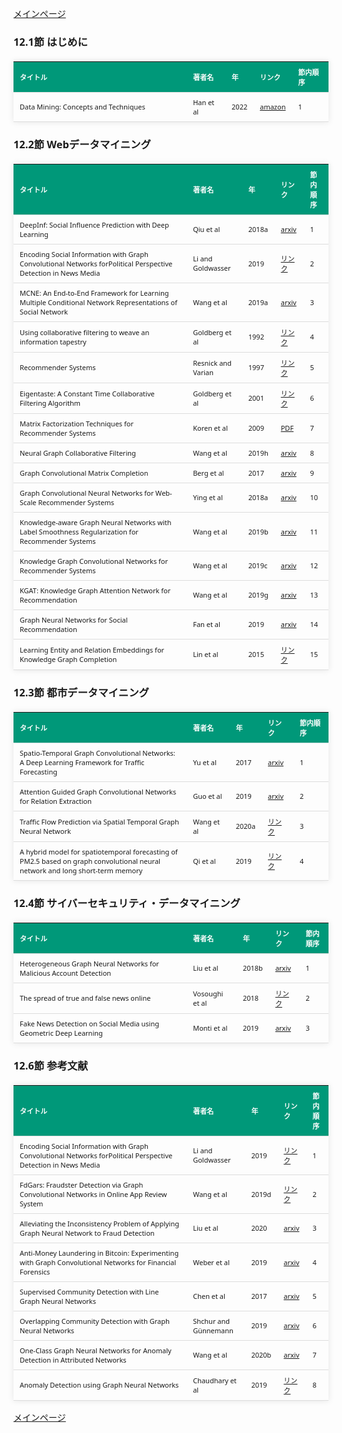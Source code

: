 
<html lang="ja">
<head>
<meta charset="UTF-8">
<title>参考文献リスト</title>
<link rel="stylesheet" type="text/css" href="https://cdn.datatables.net/1.10.24/css/jquery.dataTables.css">
<script type="text/javascript" src="https://code.jquery.com/jquery-3.5.1.js"></script>
<script type="text/javascript" src="https://cdn.datatables.net/1.10.24/js/jquery.dataTables.js"></script>
<style>
    body {
        font-family: 'Verdana', 'Segoe UI', Tahoma, Geneva, Verdana, sans-serif;
    }
    h2 {
        color: #333;
    }
    table {
        width: 100%;
        max-width: 100%;
        border-collapse: collapse;
        margin-top: 20px;
        box-shadow: 0 0 10px rgba(0, 0, 0, 0.1);
    }
    th, td {
        padding: 8px 10px;
        text-align: left;
        border-bottom: 1px solid #ddd;
        font-size: 11px;
    }
    th {
        background-color: #009879;
        color: #ffffff;
    }
    tr:hover {
        background-color: #f5f5f5;
    }
    /* 1番目の列の幅を55%に設定 */
    table.display td:nth-child(1),
    table.display th:nth-child(1) {
        width: 55%;
    }

    /* 2番目の列の幅を25%に設定 */
    table.display td:nth-child(2),
    table.display th:nth-child(2) {
        width: 25%;
    }
</style>
</head>
<body>

<a href="../">メインページ</a>

<h3>12.1節 はじめに</h3>
<table class="dataframe display">
  <thead>
    <tr style="text-align: right;">
      <th>タイトル</th>
      <th>著者名</th>
      <th>年</th>
      <th>リンク</th>
      <th>節内順序</th>
    </tr>
  </thead>
  <tbody>
    <tr>
      <td>Data Mining: Concepts and Techniques</td>
      <td>Han et al</td>
      <td>2022</td>
      <td><a href="https://www.amazon.co.jp/dp/0128117605" target="_blank">amazon</a></td>
      <td>1</td>
    </tr>
  </tbody>
</table>
<h3>12.2節 Webデータマイニング</h3>
<table class="dataframe display">
  <thead>
    <tr style="text-align: right;">
      <th>タイトル</th>
      <th>著者名</th>
      <th>年</th>
      <th>リンク</th>
      <th>節内順序</th>
    </tr>
  </thead>
  <tbody>
    <tr>
      <td>DeepInf: Social Influence Prediction with Deep Learning</td>
      <td>Qiu et al</td>
      <td>2018a</td>
      <td><a href="https://arxiv.org/abs/1807.05560" target="_blank">arxiv</a></td>
      <td>1</td>
    </tr>
    <tr>
      <td>Encoding Social Information with Graph Convolutional Networks forPolitical Perspective Detection in News Media</td>
      <td>Li and Goldwasser</td>
      <td>2019</td>
      <td><a href="https://aclanthology.org/P19-1247/" target="_blank">リンク</a></td>
      <td>2</td>
    </tr>
    <tr>
      <td>MCNE: An End-to-End Framework for Learning Multiple Conditional Network Representations of Social Network</td>
      <td>Wang et al</td>
      <td>2019a</td>
      <td><a href="https://arxiv.org/abs/1905.11013" target="_blank">arxiv</a></td>
      <td>3</td>
    </tr>
    <tr>
      <td>Using collaborative filtering to weave an information tapestry</td>
      <td>Goldberg et al</td>
      <td>1992</td>
      <td><a href="https://dl.acm.org/doi/10.1145/138859.138867" target="_blank">リンク</a></td>
      <td>4</td>
    </tr>
    <tr>
      <td>Recommender Systems</td>
      <td>Resnick and Varian</td>
      <td>1997</td>
      <td><a href="https://dl.acm.org/doi/10.1145/245108.245121" target="_blank">リンク</a></td>
      <td>5</td>
    </tr>
    <tr>
      <td>Eigentaste: A Constant Time Collaborative Filtering Algorithm</td>
      <td>Goldberg et al</td>
      <td>2001</td>
      <td><a href="https://link.springer.com/article/10.1023/A:1011419012209" target="_blank">リンク</a></td>
      <td>6</td>
    </tr>
    <tr>
      <td>Matrix Factorization Techniques for Recommender Systems</td>
      <td>Koren et al</td>
      <td>2009</td>
      <td><a href="https://datajobs.com/data-science-repo/Recommender-Systems-%5BNetflix%5D.pdf" target="_blank">PDF</a></td>
      <td>7</td>
    </tr>
    <tr>
      <td>Neural Graph Collaborative Filtering</td>
      <td>Wang et al</td>
      <td>2019h</td>
      <td><a href="https://arxiv.org/abs/1905.08108" target="_blank">arxiv</a></td>
      <td>8</td>
    </tr>
    <tr>
      <td>Graph Convolutional Matrix Completion</td>
      <td>Berg et al</td>
      <td>2017</td>
      <td><a href="https://arxiv.org/abs/1706.02263" target="_blank">arxiv</a></td>
      <td>9</td>
    </tr>
    <tr>
      <td>Graph Convolutional Neural Networks for Web-Scale Recommender Systems</td>
      <td>Ying et al</td>
      <td>2018a</td>
      <td><a href="https://arxiv.org/abs/1806.01973" target="_blank">arxiv</a></td>
      <td>10</td>
    </tr>
    <tr>
      <td>Knowledge-aware Graph Neural Networks with Label Smoothness Regularization for Recommender Systems</td>
      <td>Wang et al</td>
      <td>2019b</td>
      <td><a href="https://arxiv.org/abs/1905.04413" target="_blank">arxiv</a></td>
      <td>11</td>
    </tr>
    <tr>
      <td>Knowledge Graph Convolutional Networks for Recommender Systems</td>
      <td>Wang et al</td>
      <td>2019c</td>
      <td><a href="https://arxiv.org/abs/1904.12575" target="_blank">arxiv</a></td>
      <td>12</td>
    </tr>
    <tr>
      <td>KGAT: Knowledge Graph Attention Network for Recommendation</td>
      <td>Wang et al</td>
      <td>2019g</td>
      <td><a href="https://arxiv.org/abs/1905.07854" target="_blank">arxiv</a></td>
      <td>13</td>
    </tr>
    <tr>
      <td>Graph Neural Networks for Social Recommendation</td>
      <td>Fan et al</td>
      <td>2019</td>
      <td><a href="https://arxiv.org/abs/1902.07243" target="_blank">arxiv</a></td>
      <td>14</td>
    </tr>
    <tr>
      <td>Learning Entity and Relation Embeddings for Knowledge Graph Completion</td>
      <td>Lin et al</td>
      <td>2015</td>
      <td><a href="https://ojs.aaai.org/index.php/AAAI/article/view/9491" target="_blank">リンク</a></td>
      <td>15</td>
    </tr>
  </tbody>
</table>
<h3>12.3節 都市データマイニング</h3>
<table class="dataframe display">
  <thead>
    <tr style="text-align: right;">
      <th>タイトル</th>
      <th>著者名</th>
      <th>年</th>
      <th>リンク</th>
      <th>節内順序</th>
    </tr>
  </thead>
  <tbody>
    <tr>
      <td>Spatio-Temporal Graph Convolutional Networks: A Deep Learning Framework for Traffic Forecasting</td>
      <td>Yu et al</td>
      <td>2017</td>
      <td><a href="https://arxiv.org/abs/1709.04875" target="_blank">arxiv</a></td>
      <td>1</td>
    </tr>
    <tr>
      <td>Attention Guided Graph Convolutional Networks for Relation Extraction</td>
      <td>Guo et al</td>
      <td>2019</td>
      <td><a href="https://arxiv.org/abs/1906.07510" target="_blank">arxiv</a></td>
      <td>2</td>
    </tr>
    <tr>
      <td>Traffic Flow Prediction via Spatial Temporal Graph Neural Network</td>
      <td>Wang et al</td>
      <td>2020a</td>
      <td><a href="https://dl.acm.org/doi/abs/10.1145/3366423.3380186" target="_blank">リンク</a></td>
      <td>3</td>
    </tr>
    <tr>
      <td>A hybrid model for spatiotemporal forecasting of PM2.5 based on graph convolutional neural network and long short-term memory</td>
      <td>Qi et al</td>
      <td>2019</td>
      <td><a href="https://www.sciencedirect.com/science/article/abs/pii/S0048969719303821?via%3Dihub" target="_blank">リンク</a></td>
      <td>4</td>
    </tr>
  </tbody>
</table>
<h3>12.4節 サイバーセキュリティ・データマイニング</h3>
<table class="dataframe display">
  <thead>
    <tr style="text-align: right;">
      <th>タイトル</th>
      <th>著者名</th>
      <th>年</th>
      <th>リンク</th>
      <th>節内順序</th>
    </tr>
  </thead>
  <tbody>
    <tr>
      <td>Heterogeneous Graph Neural Networks for Malicious Account Detection</td>
      <td>Liu et al</td>
      <td>2018b</td>
      <td><a href="https://arxiv.org/abs/2002.12307" target="_blank">arxiv</a></td>
      <td>1</td>
    </tr>
    <tr>
      <td>The spread of true and false news online</td>
      <td>Vosoughi et al</td>
      <td>2018</td>
      <td><a href="https://www.science.org/doi/10.1126/science.aap9559" target="_blank">リンク</a></td>
      <td>2</td>
    </tr>
    <tr>
      <td>Fake News Detection on Social Media using Geometric Deep Learning</td>
      <td>Monti et al</td>
      <td>2019</td>
      <td><a href="https://arxiv.org/abs/1902.06673" target="_blank">arxiv</a></td>
      <td>3</td>
    </tr>
  </tbody>
</table>
<h3>12.6節 参考文献</h3>
<table class="dataframe display">
  <thead>
    <tr style="text-align: right;">
      <th>タイトル</th>
      <th>著者名</th>
      <th>年</th>
      <th>リンク</th>
      <th>節内順序</th>
    </tr>
  </thead>
  <tbody>
    <tr>
      <td>Encoding Social Information with Graph Convolutional Networks forPolitical Perspective Detection in News Media</td>
      <td>Li and Goldwasser</td>
      <td>2019</td>
      <td><a href="https://aclanthology.org/P19-1247/" target="_blank">リンク</a></td>
      <td>1</td>
    </tr>
    <tr>
      <td>FdGars: Fraudster Detection via Graph Convolutional Networks in Online App Review System</td>
      <td>Wang et al</td>
      <td>2019d</td>
      <td><a href="https://dl.acm.org/doi/10.1145/3308560.3316586" target="_blank">リンク</a></td>
      <td>2</td>
    </tr>
    <tr>
      <td>Alleviating the Inconsistency Problem of Applying Graph Neural Network to Fraud Detection</td>
      <td>Liu et al</td>
      <td>2020</td>
      <td><a href="https://arxiv.org/abs/2005.00625" target="_blank">arxiv</a></td>
      <td>3</td>
    </tr>
    <tr>
      <td>Anti-Money Laundering in Bitcoin: Experimenting with Graph Convolutional Networks for Financial Forensics</td>
      <td>Weber et al</td>
      <td>2019</td>
      <td><a href="https://arxiv.org/abs/1908.02591" target="_blank">arxiv</a></td>
      <td>4</td>
    </tr>
    <tr>
      <td>Supervised Community Detection with Line Graph Neural Networks</td>
      <td>Chen et al</td>
      <td>2017</td>
      <td><a href="https://arxiv.org/abs/1705.08415" target="_blank">arxiv</a></td>
      <td>5</td>
    </tr>
    <tr>
      <td>Overlapping Community Detection with Graph Neural Networks</td>
      <td>Shchur and Günnemann</td>
      <td>2019</td>
      <td><a href="https://arxiv.org/abs/1909.12201" target="_blank">arxiv</a></td>
      <td>6</td>
    </tr>
    <tr>
      <td>One-Class Graph Neural Networks for Anomaly Detection in Attributed Networks</td>
      <td>Wang et al</td>
      <td>2020b</td>
      <td><a href="https://arxiv.org/abs/2002.09594" target="_blank">arxiv</a></td>
      <td>7</td>
    </tr>
    <tr>
      <td>Anomaly Detection using Graph Neural Networks</td>
      <td>Chaudhary et al</td>
      <td>2019</td>
      <td><a href="https://ieeexplore.ieee.org/document/8862186" target="_blank">リンク</a></td>
      <td>8</td>
    </tr>
  </tbody>
</table>

<script>
$(document).ready(function() {
    $('.display').DataTable({
     "lengthChange": false,  // Show 10 entriesの選択機能を非表示にする
     "pageLength": 25,  // ページごとに表示する行数を20行に設定
     "info": false,  // "Showing 1 to X of Y entries" の情報テキストを非表示にする
     "order": [],
     "searching": false
    });
});
</script>

<a href="../">メインページ</a>

</body>
</html>